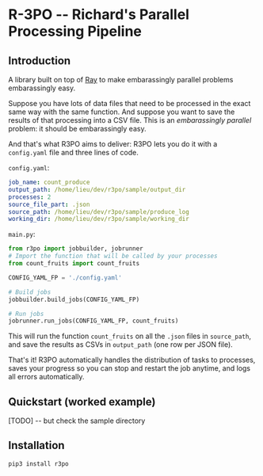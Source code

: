 # R-3PO -- Richard's Parallel Processing Pipeline

## Introduction

A library built on top of [Ray](https://github.com/ray-project/ray)
to make embarassingly parallel problems embarassingly easy.

Suppose you have lots of data files that
need to be processed in the exact same way with the same function.
And suppose you want to save the results of that processing into a CSV file.
This is an _embarassingly parallel_ problem: it should be embarassingly easy.

And that's what R3PO aims to deliver: R3PO lets you do it with a `config.yaml`
file and three lines of code.

`config.yaml`:

```yaml
job_name: count_produce
output_path: /home/lieu/dev/r3po/sample/output_dir
processes: 2
source_file_part: .json
source_path: /home/lieu/dev/r3po/sample/produce_log
working_dir: /home/lieu/dev/r3po/sample/working_dir
```

`main.py`:

```python
from r3po import jobbuilder, jobrunner
# Import the function that will be called by your processes
from count_fruits import count_fruits

CONFIG_YAML_FP = './config.yaml'

# Build jobs
jobbuilder.build_jobs(CONFIG_YAML_FP)

# Run jobs
jobrunner.run_jobs(CONFIG_YAML_FP, count_fruits)

```

This will run the function `count_fruits` on all the `.json` files
in `source_path`, and save the results as CSVs in `output_path`
(one row per JSON file).

That's it! R3PO automatically
handles the distribution of tasks to processes,
saves your progress so you can stop and restart the job anytime,
and logs all errors automatically.

## Quickstart (worked example)

[TODO] -- but check the sample directory

## Installation

```bash
pip3 install r3po
```
